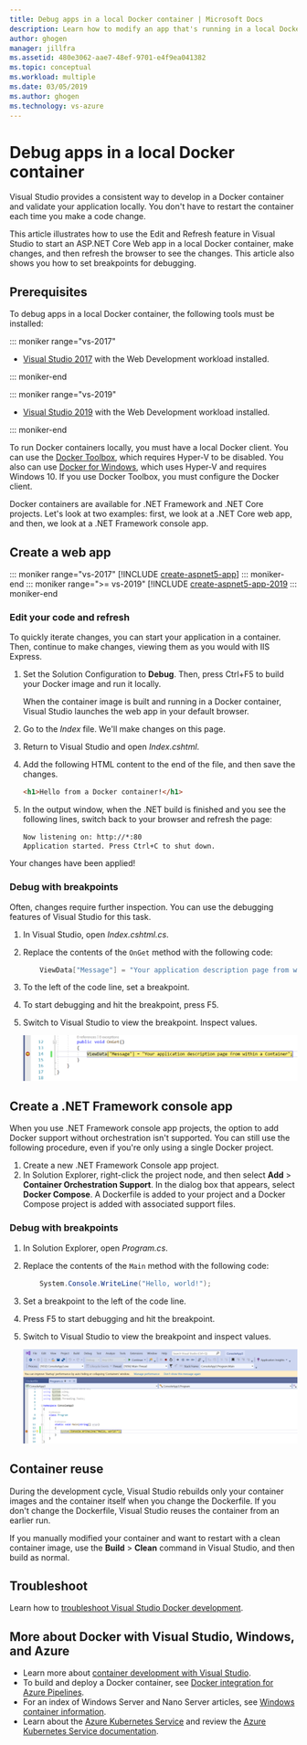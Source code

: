 ```yaml
---
title: Debug apps in a local Docker container | Microsoft Docs
description: Learn how to modify an app that's running in a local Docker container, refresh the container via Edit and Refresh, and then set debugging breakpoints.
author: ghogen
manager: jillfra
ms.assetid: 480e3062-aae7-48ef-9701-e4f9ea041382
ms.topic: conceptual
ms.workload: multiple
ms.date: 03/05/2019
ms.author: ghogen
ms.technology: vs-azure
---
```

# Debug apps in a local Docker container

Visual Studio provides a consistent way to develop in a Docker container and validate your application locally. You don't have to restart the container each time you make a code change.

This article illustrates how to use the Edit and Refresh feature in Visual Studio to start an ASP.NET Core Web app in a local Docker container, make changes, and then refresh the browser to see the changes. This article also shows you how to set breakpoints for debugging.

## Prerequisites

To debug apps in a local Docker container, the following tools must be installed:

::: moniker range="vs-2017"

* [Visual Studio 2017](https://visualstudio.microsoft.com/vs/older-downloads/?utm_medium=microsoft&utm_source=docs.microsoft.com&utm_campaign=vs+2017+download) with the Web Development workload installed.

::: moniker-end

::: moniker range="vs-2019"

* [Visual Studio 2019](https://visualstudio.microsoft.com/downloads/?utm_medium=microsoft&utm_source=docs.microsoft.com&utm_campaign=inline+link&utm_content=download+vs2019) with the Web Development workload installed.

::: moniker-end

To run Docker containers locally, you must have a local Docker client. You can use the [Docker Toolbox](https://www.docker.com/products/docker-toolbox), which requires Hyper-V to be disabled. You also can use [Docker for Windows](https://www.docker.com/get-docker), which uses Hyper-V and requires Windows 10. If you use Docker Toolbox, you must configure the Docker client.

Docker containers are available for .NET Framework and .NET Core projects. Let's look at two examples: first, we look at a .NET Core web app, and then, we look at a .NET Framework console app.

## Create a web app

::: moniker range="vs-2017"
[!INCLUDE [create-aspnet5-app](../azure/includes/create-aspnet5-app.md)]
::: moniker-end
::: moniker range=">= vs-2019"
[!INCLUDE [create-aspnet5-app-2019](../azure/includes/vs-2019/create-aspnet5-app-2019.md)
::: moniker-end

### Edit your code and refresh

To quickly iterate changes, you can start your application in a container. Then, continue to make changes, viewing them as you would with IIS Express.

1. Set the Solution Configuration to **Debug**. Then, press Ctrl+F5 to build your Docker image and run it locally.

    When the container image is built and running in a Docker container, Visual Studio launches the web app in your default browser.

2. Go to the *Index* file. We'll make changes on this page.
3. Return to Visual Studio and open *Index.cshtml*.
4. Add the following HTML content to the end of the file, and then save the changes.

    ```html
    <h1>Hello from a Docker container!</h1>
    ```

5. In the output window, when the .NET build is finished and you see the following lines, switch back to your browser and refresh the page:

   ```output
   Now listening on: http://*:80
   Application started. Press Ctrl+C to shut down.
   ```

Your changes have been applied!

### Debug with breakpoints

Often, changes require further inspection. You can use the debugging features of Visual Studio for this task.

1. In Visual Studio, open *Index.cshtml.cs*.
2. Replace the contents of the `OnGet` method with the following code:

   ```csharp
       ViewData["Message"] = "Your application description page from within a container";
   ```

3. To the left of the code line, set a breakpoint.
4. To start debugging and hit the breakpoint, press F5.
5. Switch to Visual Studio to view the breakpoint. Inspect values.

   ![Breakpoint](media/edit-and-refresh/breakpoint.png)

## Create a .NET Framework console app

When you use .NET Framework console app projects, the option to add Docker support without orchestration isn't supported. You can still use the following procedure, even if you're only using a single Docker project.

1. Create a new .NET Framework Console app project.
1. In Solution Explorer, right-click the project node, and then select **Add** > **Container Orchestration Support**.  In the dialog box that appears, select **Docker Compose**. A Dockerfile is added to your project and a Docker Compose project is added with associated support files.

### Debug with breakpoints

1. In Solution Explorer, open *Program.cs*.
2. Replace the contents of the `Main` method with the following code:

   ```csharp
       System.Console.WriteLine("Hello, world!");
   ```

3. Set a breakpoint to the left of the code line.
4. Press F5 to start debugging and hit the breakpoint.
5. Switch to Visual Studio to view the breakpoint and inspect values.

   ![Breakpoint](media/edit-and-refresh/breakpoint-console.png)

## Container reuse

During the development cycle, Visual Studio rebuilds only your container images and the container itself when you change the Dockerfile. If you don't change the Dockerfile, Visual Studio reuses the container from an earlier run.

If you manually modified your container and want to restart with a clean container image, use the **Build** > **Clean** command in Visual Studio, and then build as normal.

## Troubleshoot

Learn how to [troubleshoot Visual Studio Docker development](troubleshooting-docker-errors.md).

## More about Docker with Visual Studio, Windows, and Azure

* Learn more about [container development with Visual Studio](/visualstudio/containers).
* To build and deploy a Docker container, see [Docker integration for Azure Pipelines](https://aka.ms/dockertoolsforvsts).
* For an index of Windows Server and Nano Server articles, see [Windows container information](https://aka.ms/containers).
* Learn about the [Azure Kubernetes Service](https://azure.microsoft.com/services/kubernetes-service/) and review the [Azure Kubernetes Service documentation](/azure/aks).

